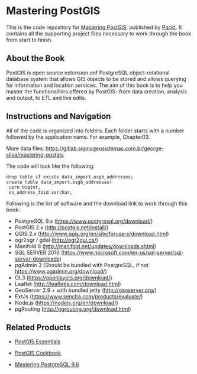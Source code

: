 # Mastering PostGIS
This is the code repository for [Mastering PostGIS](https://www.packtpub.com/big-data-and-business-intelligence/mastering-postgis?utm_source=github&utm_medium=repository&utm_campaign=9781784391645), published by [Packt](https://www.packtpub.com/?utm_source=github). It contains all the supporting project files necessary to work through the book from start to finish.
## About the Book
PostGIS is open source extension onf PostgreSQL object-relational database system that allows GIS objects to be stored and allows querying for information and location services. The aim of this book is to help you master the functionalities offered by PostGIS- from data creation, analysis and output, to ETL and live edits.
## Instructions and Navigation
All of the code is organized into folders. Each folder starts with a number followed by the application name. For example, Chapter03.

More data files: https://gitlab.sigmageosistemas.com.br/george-silva/mastering-postgis

The code will look like the following:
```
drop table if exists data_import.osgb_addresses;
create table data_import.osgb_addresses(
 uprn bigint,
 os_address_toid varchar,
```

Following is the list of software and the download link to work through this book:
* PostgreSQL 9.x (https://www.postgresql.org/download/)
* PostGIS 2.x (http://postgis.net/install/)
* QGIS 2.x (http://www.qgis.org/en/site/forusers/download.html)
* ogr2ogr / gdal (http://ogr2gui.ca/)
* Manifold 8 (http://manifold.net/updates/downloads.shtml)
* SQL SERVER 2016 (https://www.microsoft.com/en-us/sql-server/sql-server-downloads)
* pgAdmin 3 (Should be bundled with PostgreSQL, if not https://www.pgadmin.org/download/)
* OL3 (https://openlayers.org/download/)
* Leaflet (http://leafletjs.com/download.html)
* GeoServer 2.9 + with bundled jetty (http://geoserver.org/)
* ExtJs (https://www.sencha.com/products/evaluate/)
* Node.js (https://nodejs.org/en/download/)
* pgRouting (http://pgrouting.org/download.html)

## Related Products
* [PostGIS Essentials](https://www.packtpub.com/big-data-and-business-intelligence/postgis-essentials?utm_source=github&utm_medium=repository&utm_campaign=9781784395292)

* [PostGIS Cookbook](https://www.packtpub.com/big-data-and-business-intelligence/postgis-cookbook?utm_source=github&utm_medium=repository&utm_campaign=9781849518666)

* [Mastering PostgreSQL 9.6](https://www.packtpub.com/big-data-and-business-intelligence/mastering-postgresql-96?utm_source=github&utm_medium=repository&utm_campaign=9781783555352)
